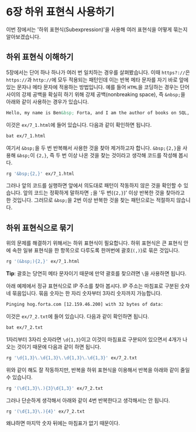 # 6장 하위 표현식 사용하기

이번 장에서는 '하위 표현식(Subexpression)'을 사용해 여러 표현식을 어떻게 묶는지 알아보겠습니다.

## 하위 표현식 이해하기

5장에서는 단어 하나 하나가 여러 번 일치하는 경우를 살펴봤습니다. 이때 `https?://`은 `https://`과 `http://`에 모두 적용되는 패턴인데 이는 반복 메타 문자를 자기 바로 앞에 있는 문자나 메타 문자에 적용하는 방법입니다. 예를 들어 `HTML`을 코딩하는 경우는 단어 사이의 강제 공백을 확실히 하기 위해 강제 공백(nonbreaking space), 즉 `&nbsp;`을 아래와 같이 사용하는 경우가 있습니다.

```html
Hello, my name is Ben&bsp; Forta, and I am the author of books on SQL, ColdFusion, WAP, Windows&bsp;&bsp;2000, and other subjects.
```

이것은 `ex/7_1.html`에 들어 있습니다. 다음과 같이 확인하면 됩니다.

```bash
bat ex/7_1.html
```

여기서 `&bsp;`을 두 번 반복해서 사용한 것을 찾아 제거하고자 합니다. `&bsp;{2,}`을 사용해 `&bsp;`이 `{2,}`, 즉 두 번 이상 나온 것을 찾는 것이라고 생각해 코드를 작성해 봅시다.

```bash
rg '&bsp;{2,}' ex/7_1.html
```

그러나 앞의 코드를 실행하면 앞에서 의도대로 패턴이 작동하지 않은 것을 확인할 수 있습니다. 앞의 코드는 정확하게 말하자면 `;`을 '두 번(`{2,}`)' 이상 반복한 것을 찾아라고 한 것입니다. 그러므로 `&bsp;`을 2번 이상 반복한 것을 찾는 패턴으로는 적절하지 않습니다.

## 하위 표현식으로 묶기

위의 문제를 해결하기 위해서는 하위 표현식이 필요합니다. 하위 표현식은 큰 표현식 안에 속한 일뷰 표현식을 한 항목으로 다루도록 한꺼번에 괄호(`(,)`)로 묶은 것입니다.

```bash
rg '(&bsp;){2,}' ex/7_1.html
```

**Tip**: 괄호는 당연히 메타 문자이기 때문에 만약 괄호를 찾으려면 `\`을 사용하면 됩니다.

아래 예제에서 정규 표현식으로 IP 주소를 찾아 봅시다. IP 주소는 마침표로 구분된 숫자 네 묶음입니다. 묶음 숫자는 한 자리 숫자부터 3자리 숫자까지 가능합니다.

```txt
Pinging hog.forta.com [12.159.46.200] with 32 bytes of data:
```

이것은 `ex/7_2.txt`에 들어 있습니다. 다음과 같이 확인하면 됩니다.

```bash
bat ex/7_2.txt
```

1자리부터 3자리 숫자라면 `\d{1,3}`이고 이것이 마침표로 구분되어 있으면서 4개가 나오는 것이기 때문에 다음과 같이 하면 됩니다.

```bash
rg '\d{1,3}\.\d{1,3}\.\d{1,3}\.\d{1,3}' ex/7_2.txt
```

위와 같이 해도 잘 작동하지만, 반복을 하위 표현식을 이용해서 반복을 아래와 같이 줄일 수 있습니다.

```bash
rg '(\d{1,3}\.){3}\d{1,3}' ex/7_2.txt
```

그러나 단순하게 생각해서 아래와 같이 4번 반복한다고 생각해서는 안 됩니다.

```bash
rg '(\d{1,3}\.){4}' ex/7_2.txt
```

왜냐하면 마지막 숫자 뒤에는 마침표가 없기 때문이다.
